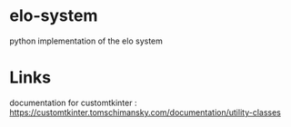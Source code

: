 # elo-system
python implementation of the elo system

# Links

documentation for customtkinter :
https://customtkinter.tomschimansky.com/documentation/utility-classes